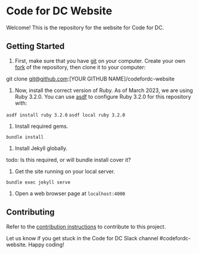 # Code for DC Website

Welcome! This is the repository for the website for Code for DC.

## Getting Started

1. First, make sure that you have <a href="https://git-scm.com/downloads">git</a> on your computer. Create your own <a href="https://docs.github.com/en/get-started/quickstart/contributing-to-projects">fork</a> of the repository, then clone it to your computer:

git clone git@github.com:[YOUR GITHUB NAME]/codefordc-website

1. Now, install the correct version of Ruby. As of March 2023, we are using Ruby 3.2.0. You can use [asdf](https://asdf-vm.com/) to configure Ruby 3.2.0 for this repository with:

`asdf install ruby 3.2.0`
`asdf local ruby 3.2.0`

1. Install required gems.

`bundle install`

1. Install Jekyll globally.

todo: Is this required, or will bundle install cover it?

1. Get the site running on your local server. 

`bundle exec jekyll serve`

1. Open a web browser page at `localhost:4000`

## Contributing

Refer to the [contribution instructions](CONTRIBUTING.md) to contribute to this project.

Let us know if you get stuck in the Code for DC Slack channel #codefordc-website. Happy coding!
